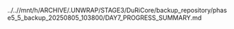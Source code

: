 ../..//mnt/h/ARCHIVE/.UNWRAP/STAGE3/DuRiCore/backup_repository/phase5_5_backup_20250805_103800/DAY7_PROGRESS_SUMMARY.md